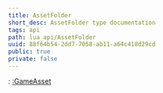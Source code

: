 ```yaml
---
title: AssetFolder
short_desc: AssetFolder type documentation
tags: api
path: lua_api/AssetFolder
uuid: 88f64b54-2dd7-7058-ab11-a64c418d29cd
public: true
private: false
---
```


 : [:GameAsset](/lua_api/AssetFolder)

